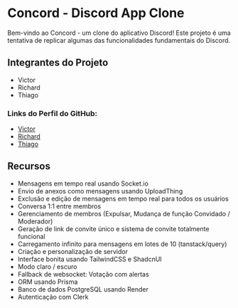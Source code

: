 # Concord - Discord App Clone

Bem-vindo ao Concord - um clone do aplicativo Discord! Este projeto é uma tentativa de replicar algumas das funcionalidades fundamentais do Discord.

## Integrantes do Projeto
- Victor
- Richard
- Thiago

### Links do Perfil do GitHub:
- [Victor](https://github.com/victorgsnogueira)
- [Richard](https://github.com/RichardCordeiro)
- [Thiago](https://github.com/thiagosabreu)

## Recursos

- Mensagens em tempo real usando Socket.io
- Envio de anexos como mensagens usando UploadThing
- Exclusão e edição de mensagens em tempo real para todos os usuários
- Conversa 1:1 entre membros
- Gerenciamento de membros (Expulsar, Mudança de função Convidado / Moderador)
- Geração de link de convite único e sistema de convite totalmente funcional
- Carregamento infinito para mensagens em lotes de 10 (tanstack/query)
- Criação e personalização de servidor
- Interface bonita usando TailwindCSS e ShadcnUI
- Modo claro / escuro
- Fallback de websocket: Votação com alertas
- ORM usando Prisma
- Banco de dados PostgreSQL usando Render
- Autenticação com Clerk
